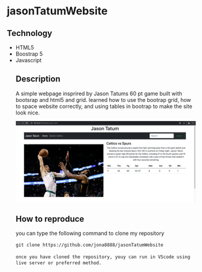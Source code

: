 # jasonTatumWebsite

## Technology 
<ul>
<li>HTML5</li>
<li>Boostrap 5</li>
<li>Javascript</>


## Description

A simple webpage insprired by Jason Tatums 60 pt game built with bootsrap and html5 and grid. learned how to use the bootrap grid, 
how to space website correctly, and using tables in bootrap to make the site look nice.

<img src="Tatum-site.png">

## How to reproduce

you can type the following command to clone my repository

```
git clone https://github.com/jona8888/jasonTatumWebsite

once you have cloned the repository, youy can run in VScode using live server or preferred method.

